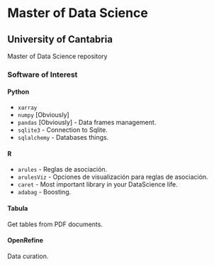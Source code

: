 # Master of Data Science
## University of Cantabria
Master of Data Science repository

### Software of Interest

#### Python
- `xarray`
- `numpy` [Obviously]
- `pandas` [Obviously] - Data frames management.
- `sqlite3` - Connection to Sqlite.
- `sqlalchemy` - Databases things.

#### R
- `arules` - Reglas de asociación.
- `arulesViz` - Opciones de visualización para reglas de asociación.
- `caret` - Most important library in your DataScience life.
- `adabag` - Boosting.

#### Tabula
Get tables from PDF documents.

#### OpenRefine
Data curation.
